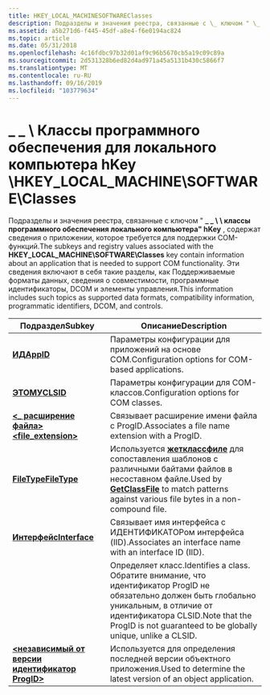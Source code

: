 ```yaml
---
title: HKEY_LOCAL_MACHINESOFTWAREClasses
description: Подразделы и значения реестра, связанные с \_ ключом " \_ классы программного обеспечения локального компьютера" hKey, \\ \\ содержат сведения о приложении, которое требуется для поддержки COM-функций.
ms.assetid: a5b271d6-f445-45df-a8e4-f6e0194ac824
ms.topic: article
ms.date: 05/31/2018
ms.openlocfilehash: 4c16fdbc97b32d01af9c96b5670cb5a19c09c89a
ms.sourcegitcommit: 2d531328b6ed82d4ad971a45a5131b430c5866f7
ms.translationtype: MT
ms.contentlocale: ru-RU
ms.lasthandoff: 09/16/2019
ms.locfileid: "103779634"
---
```

# <a name="hkey_local_machinesoftwareclasses"></a><span data-ttu-id="70d73-103">\_ \_ \\ Классы программного обеспечения для локального компьютера hKey \\</span><span class="sxs-lookup"><span data-stu-id="70d73-103">HKEY\_LOCAL\_MACHINE\\SOFTWARE\\Classes</span></span>

<span data-ttu-id="70d73-104">Подразделы и значения реестра, связанные с ключом " **\_ \_ \\ \\ классы программного обеспечения локального компьютера" hKey** , содержат сведения о приложении, которое требуется для поддержки COM-функций.</span><span class="sxs-lookup"><span data-stu-id="70d73-104">The subkeys and registry values associated with the **HKEY\_LOCAL\_MACHINE\\SOFTWARE\\Classes** key contain information about an application that is needed to support COM functionality.</span></span> <span data-ttu-id="70d73-105">Эти сведения включают в себя такие разделы, как Поддерживаемые форматы данных, сведения о совместимости, программные идентификаторы, DCOM и элементы управления.</span><span class="sxs-lookup"><span data-stu-id="70d73-105">This information includes such topics as supported data formats, compatibility information, programmatic identifiers, DCOM, and controls.</span></span>



| <span data-ttu-id="70d73-106">Подраздел</span><span class="sxs-lookup"><span data-stu-id="70d73-106">Subkey</span></span>                                                                         | <span data-ttu-id="70d73-107">Описание</span><span class="sxs-lookup"><span data-stu-id="70d73-107">Description</span></span>                                                                                                       |
|--------------------------------------------------------------------------------|-------------------------------------------------------------------------------------------------------------------|
| [<span data-ttu-id="70d73-108">**ИД**</span><span class="sxs-lookup"><span data-stu-id="70d73-108">**AppID**</span></span>](appid-key.md)                                                     | <span data-ttu-id="70d73-109">Параметры конфигурации для приложений на основе COM.</span><span class="sxs-lookup"><span data-stu-id="70d73-109">Configuration options for COM-based applications.</span></span>                                                                 |
| [<span data-ttu-id="70d73-110">**ЭТОМУ**</span><span class="sxs-lookup"><span data-stu-id="70d73-110">**CLSID**</span></span>](clsid-key-hklm.md)                                                | <span data-ttu-id="70d73-111">Параметры конфигурации для COM-классов.</span><span class="sxs-lookup"><span data-stu-id="70d73-111">Configuration options for COM classes.</span></span>                                                                            |
| [<span data-ttu-id="70d73-112">**<\_ расширение файла>**</span><span class="sxs-lookup"><span data-stu-id="70d73-112">**<file\_extension>**</span></span>](-file-extension--key.md)                        | <span data-ttu-id="70d73-113">Связывает расширение имени файла с ProgID.</span><span class="sxs-lookup"><span data-stu-id="70d73-113">Associates a file name extension with a ProgID.</span></span>                                                                   |
| [<span data-ttu-id="70d73-114">**FileType**</span><span class="sxs-lookup"><span data-stu-id="70d73-114">**FileType**</span></span>](filetype-key.md)                                               | <span data-ttu-id="70d73-115">Используется [**жетклассфиле**](/windows/desktop/api/Objbase/nf-objbase-getclassfile) для сопоставления шаблонов с различными байтами файлов в несоставном файле.</span><span class="sxs-lookup"><span data-stu-id="70d73-115">Used by [**GetClassFile**](/windows/desktop/api/Objbase/nf-objbase-getclassfile) to match patterns against various file bytes in a non-compound file.</span></span> |
| [<span data-ttu-id="70d73-116">**Интерфейс**</span><span class="sxs-lookup"><span data-stu-id="70d73-116">**Interface**</span></span>](interface-key.md)                                             | <span data-ttu-id="70d73-117">Связывает имя интерфейса с ИДЕНТИФИКАТОРом интерфейса (IID).</span><span class="sxs-lookup"><span data-stu-id="70d73-117">Associates an interface name with an interface ID (IID).</span></span>                                                          |
| [**<ProgID>**](-progid--key.md)                                         | <span data-ttu-id="70d73-118">Определяет класс.</span><span class="sxs-lookup"><span data-stu-id="70d73-118">Identifies a class.</span></span> <span data-ttu-id="70d73-119">Обратите внимание, что идентификатор ProgID не обязательно должен быть глобально уникальным, в отличие от идентификатора CLSID.</span><span class="sxs-lookup"><span data-stu-id="70d73-119">Note that the ProgID is not guaranteed to be globally unique, unlike a CLSID.</span></span>                 |
| [<span data-ttu-id="70d73-120">**<независимый от версии идентификатор ProgID>**</span><span class="sxs-lookup"><span data-stu-id="70d73-120">**<version-independent ProgID>**</span></span>](-version-independent-progid--key.md) | <span data-ttu-id="70d73-121">Используется для определения последней версии объектного приложения.</span><span class="sxs-lookup"><span data-stu-id="70d73-121">Used to determine the latest version of an object application.</span></span>                                                    |



 

 

 




